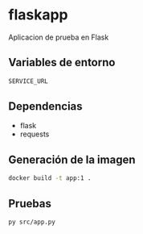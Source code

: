 # flaskapp
Aplicacion de prueba en Flask

## Variables de entorno
```sh
SERVICE_URL
```

## Dependencias
- flask
- requests

## Generación de la imagen
```sh
docker build -t app:1 .
```

## Pruebas
```sh
py src/app.py
```